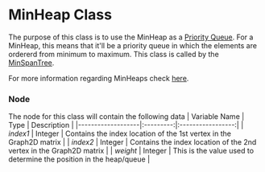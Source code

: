 # MinHeap Class

The purpose of this class is to use the MinHeap as a [Priority Queue](https://www.programiz.com/dsa/priority-queue). For a MinHeap, this means that it'll be a priority queue in which the elements are ordererd from minimum to maximum.
This class is called by the [MinSpanTree](MinSpanTree).

For more information regarding MinHeaps check [here](https://www.geeksforgeeks.org/binary-heap/).

### Node
The node for this class will contain the following data
|   Variable Name   |   Type    |   Description     |
|-------------------|:---------:|:-----------------:|
|   *index1*        |   Integer |   Contains the index location of the 1st vertex in the Graph2D matrix |
|   *index2*        |   Integer |   Contains the index location of the 2nd vertex in the Graph2D matrix |
|   *weight*        |   Integer |   This is the value used to determine the position in the heap/queue  |
